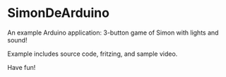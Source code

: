 # SimonDeArduino
An example Arduino application: 3-button game of Simon with lights and sound!

Example includes source code, fritzing, and sample video.

Have fun!

